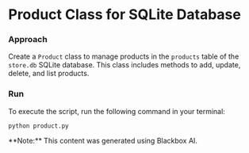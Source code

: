 # Product Class for SQLite Database

### Approach

Create a `Product` class to manage products in the `products` table of the `store.db` SQLite database. This class includes methods to add, update, delete, and list products.

### Run

To execute the script, run the following command in your terminal:

    python product.py

<div class="note">**Note:** This content was generated using Blackbox AI.</div>
